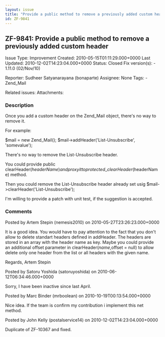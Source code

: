 ```yaml
---
layout: issue
title: "Provide a public method to remove a previously added custom header"
id: ZF-9841
---
```


ZF-9841: Provide a public method to remove a previously added custom header
---------------------------------------------------------------------------

 Issue Type: Improvement Created: 2010-05-15T01:11:29.000+0000 Last Updated: 2010-12-02T14:23:04.000+0000 Status: Closed Fix version(s): - 1.11.0 (02/Nov/10)
 
 Reporter:  Sudheer Satyanarayana (bonaparte)  Assignee:  None  Tags: - Zend\_Mail
 
 Related issues: 
 Attachments: 
### Description

Once you add a custom header on the Zend\_Mail object, there's no way to remove it.

For example:

$mail = new Zend\_Mail(); $mail->addHeader('List-Unsubscribe', 'somevalue');

There's no way to remove the List-Unsubscribe header.

You could provide public clearHeader($headerName) and proxy it to protected \_clearHeader($headerName) method.

Then you could remove the List-Unsubscribe header already set usig $mail->clearHeader('List-Unsubscribe');

I'm willing to provide a patch with unit test, if the suggestion is accepted.

 

 

### Comments

Posted by Artem Stepin (nemesis2010) on 2010-05-27T23:26:23.000+0000

It is a good idea. You would have to pay attention to the fact that you don't allow to delete standart headers defined in addHeader. The headers are stored in an array with the header name as key. Maybe you could provide an additional offset parameter in clearHeader($name,$offset = null) to allow delete only one header from the list or all headers with the given name.

Regards, Artem Stepin

 

 

Posted by Satoru Yoshida (satoruyoshida) on 2010-06-12T06:34:46.000+0000

Sorry, I have been inactive since last April.

 

 

Posted by Marc Binder (mrboolean) on 2010-10-19T00:13:54.000+0000

Nice idea. If the team is confirm my contribution i implement this net method.

 

 

Posted by John Kelly (postalservice14) on 2010-12-02T14:23:04.000+0000

Duplicate of ZF-10367 and fixed.

 

 
